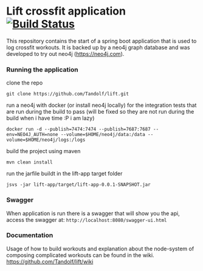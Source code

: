 # Lift crossfit application &nbsp;&nbsp;&nbsp;&nbsp;&nbsp;&nbsp;[![Build Status](https://travis-ci.org/Tandolf/lift.svg?branch=master)](https://travis-ci.org/Tandolf/lift)

This repository contains the start of a spring boot application that is used to log crossfit workouts. It is backed up by a neo4j graph database and was developed to try out neo4j (https://neo4j.com).

### Running the application

clone the repo

```git clone https://github.com/Tandolf/lift.git```

run a neo4j with docker (or install neo4j locally) for the integration tests that are run during the build to pass (will be fixed so they are not run during the build when i have time :P i am lazy)

```docker run -d --publish=7474:7474 --publish=7687:7687 --env=NEO4J_AUTH=none --volume=$HOME/neo4j/data:/data --volume=$HOME/neo4j/logs:/logs```

build the project using maven

```mvn clean install```

run the jarfile buildt in the lift-app target folder

```jsvs -jar lift-app/target/lift-app-0.0.1-SNAPSHOT.jar```

### Swagger
When application is run there is a swagger that will show you the api, access the swagger at:
```http://localhost:8080/swagger-ui.html```

### Documentation
Usage of how to build workouts and explanation about the node-system of composing complicated workouts can be found in the wiki.
https://github.com/Tandolf/lift/wiki
